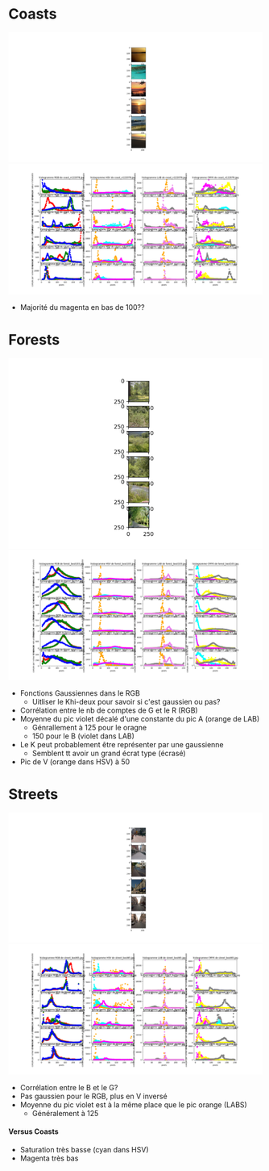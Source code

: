 # Coasts
![coasts images](figures/coasts_obs_1_img.png)
![coasts observation](figures/coasts_obs_1.png)
- Majorité du magenta en bas de 100??


# Forests
![forests images](figures/forests_obs_1_img.png)
![forests observation](figures/forests_obs_1.png)
- Fonctions Gaussiennes dans le RGB
    - Uitliser le Khi-deux pour savoir si c'est gaussien ou pas?
- Corrélation entre le nb de comptes de G et le R (RGB)
- Moyenne du pic violet décalé d'une constante du pic A (orange de LAB)
    - Génrallement à 125 pour le oragne
    - 150 pour le B (violet dans LAB)
- Le K peut probablement être représenter par une gaussienne
    - Semblent tt avoir un grand écrat type (écrasé)
- Pic de V (orange dans HSV) à 50
# Streets
![streets images](figures/streets_obs_1_img.png)
![streets observation](figures/streets_obs_1.png)
- Corrélation entre le B et le G?
- Pas gaussien pour le RGB, plus en V inversé
- Moyenne du pic violet est à la même place que le pic orange (LABS)
    - Généralement à 125
#### Versus Coasts
- Saturation très basse (cyan dans HSV)
- Magenta très bas